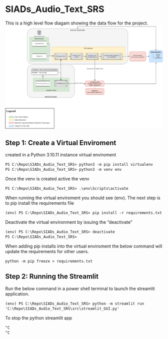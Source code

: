 # SIADs_Audio_Text_SRS
This is a high level flow diagam showing the data flow for the project.
![Alt text here](Resources/Project_Flow_Diagram.drawio.png)

## Step 1: Create a Virtual Enviroment
created in a Python 3.10.11 instance virtual enviroment
```
PS C:\Repo\SIADs_Audio_Text_SRS> python3 -m pip install virtualenv
PS C:\Repo\SIADs_Audio_Text_SRS> python3 -m venv env
```
Once the venv is created active the venv
```
PS C:\Repo\SIADs_Audio_Text_SRS> .\env\Scripts\activate
```
When running the virtual enviroment you should see (env). The next step is to pip install the requirements file
```
(env) PS C:\Repo\SIADs_Audio_Text_SRS> pip install -r requirements.txt
```
Deactivate the virtual environment by issuing the “deactivate” 
```
(env) PS C:\Repo\SIADs_Audio_Text_SRS> deactivate  
PS C:\Repo\SIADs_Audio_Text_SRS> 
```
When adding pip installs into the virtual enviroment the below command will update the requirements for other users.
```
python -m pip freeze > requirements.txt
```
## Step 2: Running the Streamlit
Run the below command in a power shell terminal to launch the streamlit application.
```
(env) PS C:\Repo\SIADs_Audio_Text_SRS> python -m streamlit run 'C:\Repo\SIADs_Audio_Text_SRS\src\streamlit_GUI.py'
```
To stop the python streamlit app
```
^C
^C
```